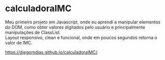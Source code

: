 # calculadoraIMC
Meu primeiro projeto em Javascript, onde eu aprendi a manipular elementos do DOM, como obter valores digitados pelo usuário e principalmente manipulações de ClassList.
<br>
Layout responsivo, clean e funcional, onde em poucos segundos retorna o valor de IMC.

https://diegomdias.github.io/calculadoraIMC/.
